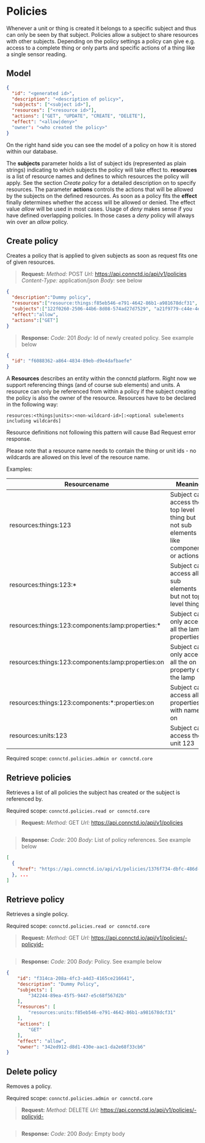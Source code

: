 # Policies

Whenever a unit or thing is created it belongs to a specific subject and thus can only be seen by that subject. Policies allow a subject to share resources with other subjects. Depending on the policy settings a policy can give e.g. access to a complete thing or only parts and specific actions of a thing like a single sensor reading.

## Model 

```json
{
  "id": "<generated id>",
  "description": "<description of policy>",
  "subjects": ["<subject id>"],
  "resources": ["<resource id>"],
  "actions": ["GET", "UPDATE", "CREATE", "DELETE"],
  "effect": "<allow|deny>"
  "owner": "<who created the policy>"
}

```

On the right hand side you can see the model of a policy on how it is stored within our database.

The **subjects** parameter holds a list of subject ids (represented as plain strings) indicating to which subjects the policy will take effect to. **resources** is a list of resource names and defines to which resources the policy will apply. See the section *Create policy* for a detailed description on to specify resources. The parameter **actions** controls the actions that will be allowed by the subjects on the defined resources. As soon as a policy fits the **effect** finally determines whether the access will be allowed or denied. The effect value *allow* will be used in most cases. Usage of *deny* makes sense if you have defined overlapping policies. In those cases a *deny* policy will always win over an *allow* policy.

## Create policy

Creates a policy that is applied to given subjects as soon as request fits one of given resources.

> **Request:** *Method:* POST *Url:* https://api.connctd.io/api/v1/policies *Content-Type:* application/json *Body:* see below

```json
{
  "description":"Dummy policy",
  "resources":["resource:things:f85eb546-e791-4642-86b1-a981678dcf31", "resource:things:f85eb546-e791-4642-86b1-a981678dcf31:*"],
  "subjects":["122f0260-2506-44b6-8d08-574ad27d7529", "a21f9779-c44e-4e70-9f3c-16e31a93094b"],
  "effect":"allow",
  "actions":["GET"]
}
```

> **Response:** *Code:* 201 *Body:* Id of newly created policy. See example below

```json
{
  "id": "f6088362-a864-4834-89eb-d9e4dafbaefe"
}
```

A **Resources** describes an entity within the connctd platform. Right now we support referencing things (and of course sub elements) and units. A resource can only be referenced from within a policy if the subject creating the policy is also the owner of the resource. Resources have to be declared in the following way: 

`resources:<things|units>:<non-wildcard-id>[:<optional subelements including wildcards]`

Resource definitions not following this pattern will cause Bad Request error response.

Please note that a resource name needs to contain the thing or unit ids - no wildcards are allowed on this level of the resource name.

Examples:

Resourcename | Meaning
---------- | -------
resources:things:123 | Subject can access the top level thing but not sub elements like components or actions
resources:things:123:* | Subject can access all sub elements but not top level thing
resources:things:123:components:lamp:properties:* | Subject can only access all the lamp properties
resources:things:123:components:lamp:properties:on | Subject can only access all the on property of the lamp
resources:things:123:components:*:properties:on | Subject can access all properties with name on
resources:units:123 | Subject can access the unit 123

Required scope: `connctd.policies.admin or connctd.core`

## Retrieve policies

Retrieves a list of all policies the subject has created or the subject is referenced by.

Required scope: `connctd.policies.read or connctd.core`

> **Request:** *Method:* GET *Url:* https://api.connctd.io/api/v1/policies

```json
```

> **Response:** *Code:* 200 *Body:* List of policy references. See example below

```json
[
  {
    "href": "https://api.connctd.io/api/v1/policies/1376f734-dbfc-486d-b264-f62d3ff88579"
  }, ...
]
```

## Retrieve policy

Retrieves a single policy.

Required scope: `connctd.policies.read or connctd.core`

> **Request:** *Method:* GET *Url:* https://api.connctd.io/api/v1/policies/-policyid-

```json
```

> **Response:** *Code:* 200 *Body:* Policy. See example below

```json
{
    "id": "f314ca-208a-4fc3-a4d3-4165ce216641",
    "description": "Dummy Policy",
    "subjects": [
        "342244-89ea-45f5-9447-e5c68f567d2b"
    ],
    "resources": [
        "resources:units:f85eb546-e791-4642-86b1-a981678dcf31"
    ],
    "actions": [
        "GET"
    ],
    "effect": "allow",
    "owner": "342ed912-d8d1-430e-aac1-da2e68f33cb6"
}
```

## Delete policy

Removes a policy.

Required scope: `connctd.policies.admin or connctd.core`

> **Request:** *Method:* DELETE *Url:* https://api.connctd.io/api/v1/policies/-policyid-

```json
```

> **Response:** *Code:* 200 *Body:* Empty body
